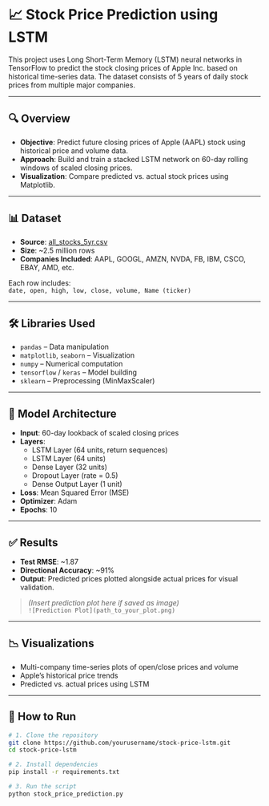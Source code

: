 # 📈 Stock Price Prediction using LSTM

This project uses Long Short-Term Memory (LSTM) neural networks in TensorFlow to predict the stock closing prices of Apple Inc. based on historical time-series data. The dataset consists of 5 years of daily stock prices from multiple major companies.

---

## 🔍 Overview

- **Objective**: Predict future closing prices of Apple (AAPL) stock using historical price and volume data.
- **Approach**: Build and train a stacked LSTM network on 60-day rolling windows of scaled closing prices.
- **Visualization**: Compare predicted vs. actual stock prices using Matplotlib.

---

## 📊 Dataset

- **Source**: [all_stocks_5yr.csv](https://www.kaggle.com/datasets/borismarjanovic/price-volume-data-for-all-us-stocks-etfs)
- **Size**: ~2.5 million rows
- **Companies Included**: AAPL, GOOGL, AMZN, NVDA, FB, IBM, CSCO, EBAY, AMD, etc.

Each row includes:  
`date, open, high, low, close, volume, Name (ticker)`

---

## 🛠️ Libraries Used

- `pandas` – Data manipulation  
- `matplotlib`, `seaborn` – Visualization  
- `numpy` – Numerical computation  
- `tensorflow` / `keras` – Model building  
- `sklearn` – Preprocessing (MinMaxScaler)  

---

## 🧠 Model Architecture

- **Input**: 60-day lookback of scaled closing prices
- **Layers**:
  - LSTM Layer (64 units, return sequences)
  - LSTM Layer (64 units)
  - Dense Layer (32 units)
  - Dropout Layer (rate = 0.5)
  - Dense Output Layer (1 unit)
- **Loss**: Mean Squared Error (MSE)
- **Optimizer**: Adam
- **Epochs**: 10

---

## ✅ Results

- **Test RMSE**: ~1.87  
- **Directional Accuracy**: ~91%  
- **Output**: Predicted prices plotted alongside actual prices for visual validation.

> *(Insert prediction plot here if saved as image)*  
> `![Prediction Plot](path_to_your_plot.png)`

---

## 📉 Visualizations

- Multi-company time-series plots of open/close prices and volume  
- Apple’s historical price trends  
- Predicted vs. actual prices using LSTM  

---

## 📁 How to Run

```bash
# 1. Clone the repository
git clone https://github.com/yourusername/stock-price-lstm.git
cd stock-price-lstm

# 2. Install dependencies
pip install -r requirements.txt

# 3. Run the script
python stock_price_prediction.py
